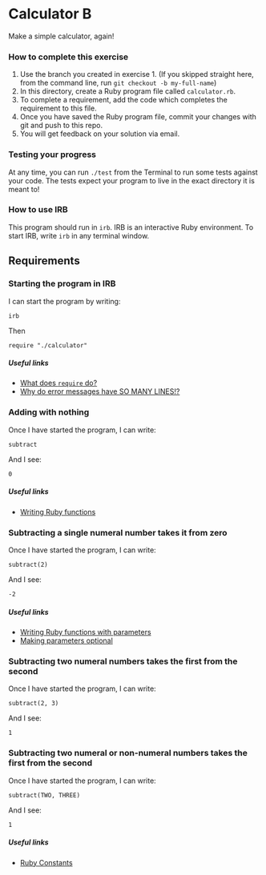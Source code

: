# Calculator B

Make a simple calculator, again!

### How to complete this exercise

1. Use the branch you created in exercise 1. (If you skipped straight here, from the command line, run `git checkout -b my-full-name`)
2. In this directory, create a Ruby program file called `calculator.rb`.
3. To complete a requirement, add the code which completes the requirement to this file.
3. Once you have saved the Ruby program file, commit your changes with git and push to this repo.
4. You will get feedback on your solution via email.

### Testing your progress

At any time, you can run `./test` from the Terminal to run some tests against your code. The tests expect your program to live in the exact directory it is meant to!

### How to use IRB

This program should run in `irb`. IRB is an interactive Ruby environment. To start IRB, write `irb` in any terminal window.

## Requirements

### Starting the program in IRB

I can start the program by writing:

`irb`

Then 

`require "./calculator"`

##### Useful links

- [What does `require` do?](https://www.loom.com/share/dbd45435ad5c4aa7942f2d6aa35d744b)
- [Why do error messages have SO MANY LINES!?]()

### Adding with nothing

Once I have started the program, I can write:

```
subtract
```

And I see:

```
0
```

##### Useful links

- [Writing Ruby functions]()

### Subtracting a single numeral number takes it from zero

Once I have started the program, I can write:

```
subtract(2)
```

And I see:

```
-2
```

##### Useful links

- [Writing Ruby functions with parameters]()
- [Making parameters optional]()

### Subtracting two numeral numbers takes the first from the second

Once I have started the program, I can write:

```
subtract(2, 3)
```

And I see:

```
1
```

### Subtracting two numeral or non-numeral numbers takes the first from the second

Once I have started the program, I can write:

```
subtract(TWO, THREE)
```

And I see: 

```
1
```

##### Useful links

- [Ruby Constants]()
